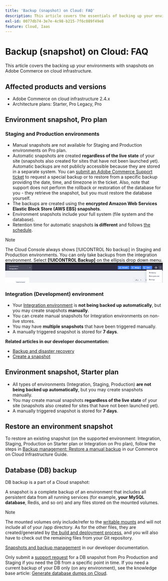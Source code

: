 ```yaml
---
title: 'Backup (snapshot) on Cloud: FAQ'
description: This article covers the essentials of backing up your environments with snapshots on Adobe Commerce on cloud infrastructure.
exl-id: 0077db74-3e7e-4c98-b215-7f6c089f49e8
feature: Cloud, Iaas
---
```

# Backup (snapshot) on Cloud: FAQ

This article covers the backing up your environments with snapshots on Adobe Commerce on cloud infrastructure.

## Affected products and versions

* Adobe Commerce on cloud infrastructure 2.4.x
* Architecture plans:  Starter, Pro Legacy, Pro

## Environment snapshot, Pro plan

### Staging and Production environments

* Manual snapshots are not available for Staging and Production environments on Pro plan.
* Automatic snapshots are created **regardless of the live state** of your site (snapshots also created for sites that have not been launched yet). Automatic backups are not publicly accessible because they are stored in a separate system. You can [submit an Adobe Commerce Support ticket](/docs/commerce-knowledge-base/kb/help-center-guide/magento-help-center-user-guide.html#submit-ticket) to request a special backup or to restore from a specific backup providing the date, time, and timezone in the ticket. Also, note that support does not perform the rollback or restoration of the database for you - they retrieve the snapshot, but you must restore the database yourself.
* The backups are created using the **encrypted Amazon Web Services Elastic Block Store (AWS EBS) snapshots**.
* Environment snapshots include your full system (file system and the database).
* Retention time for automatic snapshots **is different** and follows [the schedule](/docs/commerce-cloud-service/user-guide/architecture/pro-architecture.html?lang=en#backup-and-disaster-recovery).

>[!NOTE]
>The Cloud Console always shows [!UICONTROL No backup] in Staging and Production environments. You can only take backups from the integration environment. Select **[!UICONTROL Backup]** on the ellipsis drop down menu.
>![cloud_console_backup.png](assets/cloud_console_backup.png)





### Integration (Development) environment

* Your [Integration environment](/help/announcements/adobe-commerce-announcements/integration-environment-enhancement-request-pro-and-starter.md) is **not being backed up automatically**, but you may create snapshots **manually**.
* You can create manual snapshots for Integration environments on non-live stores.
* You may have **multiple snapshots** that have been triggered manually.
* A manually triggered snapshot is stored for **7 days**.

 **Related articles in our developer documentation:**

* [Backup and disaster recovery](/docs/commerce-cloud-service/user-guide/architecture/pro-architecture.html#backup-and-disaster-recovery)
* [Create a snapshot](/docs/commerce-cloud-service/user-guide/develop/storage/snapshots.html)

## Environment snapshot, Starter plan

* All types of environments (Integration, Staging, Production) **are not being backed up automatically**, but you may create snapshots manually.
* You may create manual snapshots **regardless of the live state** of your site (snapshots also created for sites that have not been launched yet).
* A manually triggered snapshot is stored for **7 days**.

## Restore an environment snapshot

To restore an existing snapshot (on the supported environment: Integration, Staging, Production on Starter plan or Integration on Pro plan), follow the steps in [Backup management: Restore a manual backup](https://experienceleague.adobe.com/en/docs/commerce-cloud-service/user-guide/develop/storage/snapshots#restore-a-manual-backup) in our Commerce on Cloud Infrastructure Guide.

## Database (DB) backup

DB backup is a part of a Cloud snapshot:

>
A snapshot is a complete backup of an environment that includes all persistent data from all running services (for example, **your MySQL database**, Redis, and so on) and any files stored on the mounted volumes.

>[!NOTE]
>
>The mounted volumes only include/refer to the [writable mounts](/docs/commerce-cloud-service/user-guide/configure/app/properties/properties.html?lang=en#mounts) and will not include all of your /app directory. As for the other files, they are created/generated by [the build and deployment process](/docs/commerce-cloud-service/user-guide/architecture/pro-develop-deploy-workflow.html?lang=en#deployment-workflow), and you will also have to check out the remaining files from your Git repository.

[Snapshots and backup management](/docs/commerce-cloud-service/user-guide/develop/storage/snapshots.html) in our developer documentation.

Only submit a [support request](/docs/commerce-knowledge-base/kb/help-center-guide/magento-help-center-user-guide.html?lang=en#submit-ticket) for a DB snapshot from Pro Production and Staging if you need the DB from a specific point in time. If you need a current backup of your DB only (on any environment), see the knowledge base article: [Generate database dumps on Cloud](/help/how-to/general/create-database-dump-on-cloud.md).
